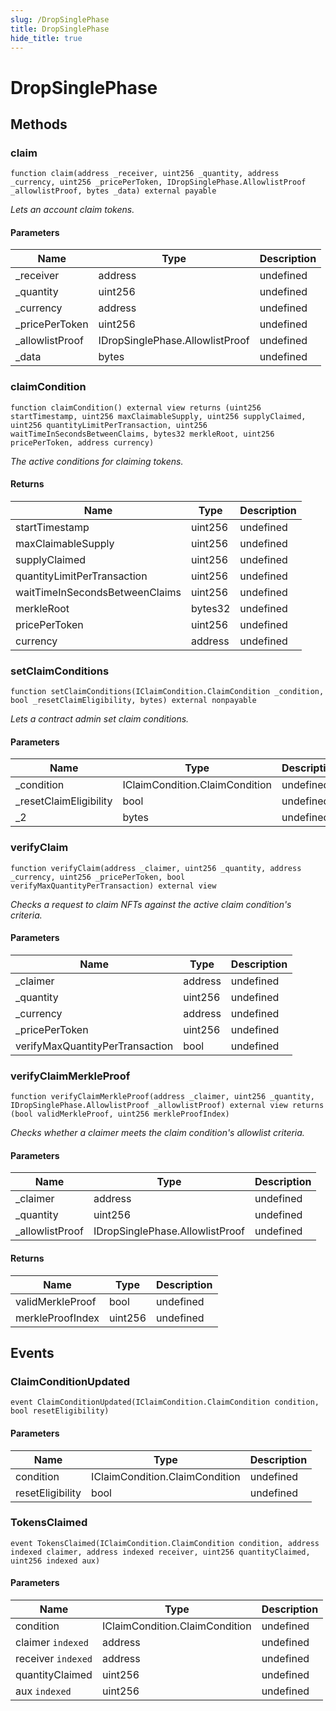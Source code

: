 ```yaml
---
slug: /DropSinglePhase
title: DropSinglePhase
hide_title: true
---
```


# DropSinglePhase

## Methods

### claim

```solidity
function claim(address _receiver, uint256 _quantity, address _currency, uint256 _pricePerToken, IDropSinglePhase.AllowlistProof _allowlistProof, bytes _data) external payable
```

_Lets an account claim tokens._

#### Parameters

| Name             | Type                            | Description |
| ---------------- | ------------------------------- | ----------- |
| \_receiver       | address                         | undefined   |
| \_quantity       | uint256                         | undefined   |
| \_currency       | address                         | undefined   |
| \_pricePerToken  | uint256                         | undefined   |
| \_allowlistProof | IDropSinglePhase.AllowlistProof | undefined   |
| \_data           | bytes                           | undefined   |

### claimCondition

```solidity
function claimCondition() external view returns (uint256 startTimestamp, uint256 maxClaimableSupply, uint256 supplyClaimed, uint256 quantityLimitPerTransaction, uint256 waitTimeInSecondsBetweenClaims, bytes32 merkleRoot, uint256 pricePerToken, address currency)
```

_The active conditions for claiming tokens._

#### Returns

| Name                           | Type    | Description |
| ------------------------------ | ------- | ----------- |
| startTimestamp                 | uint256 | undefined   |
| maxClaimableSupply             | uint256 | undefined   |
| supplyClaimed                  | uint256 | undefined   |
| quantityLimitPerTransaction    | uint256 | undefined   |
| waitTimeInSecondsBetweenClaims | uint256 | undefined   |
| merkleRoot                     | bytes32 | undefined   |
| pricePerToken                  | uint256 | undefined   |
| currency                       | address | undefined   |

### setClaimConditions

```solidity
function setClaimConditions(IClaimCondition.ClaimCondition _condition, bool _resetClaimEligibility, bytes) external nonpayable
```

_Lets a contract admin set claim conditions._

#### Parameters

| Name                    | Type                           | Description |
| ----------------------- | ------------------------------ | ----------- |
| \_condition             | IClaimCondition.ClaimCondition | undefined   |
| \_resetClaimEligibility | bool                           | undefined   |
| \_2                     | bytes                          | undefined   |

### verifyClaim

```solidity
function verifyClaim(address _claimer, uint256 _quantity, address _currency, uint256 _pricePerToken, bool verifyMaxQuantityPerTransaction) external view
```

_Checks a request to claim NFTs against the active claim condition&#39;s criteria._

#### Parameters

| Name                            | Type    | Description |
| ------------------------------- | ------- | ----------- |
| \_claimer                       | address | undefined   |
| \_quantity                      | uint256 | undefined   |
| \_currency                      | address | undefined   |
| \_pricePerToken                 | uint256 | undefined   |
| verifyMaxQuantityPerTransaction | bool    | undefined   |

### verifyClaimMerkleProof

```solidity
function verifyClaimMerkleProof(address _claimer, uint256 _quantity, IDropSinglePhase.AllowlistProof _allowlistProof) external view returns (bool validMerkleProof, uint256 merkleProofIndex)
```

_Checks whether a claimer meets the claim condition&#39;s allowlist criteria._

#### Parameters

| Name             | Type                            | Description |
| ---------------- | ------------------------------- | ----------- |
| \_claimer        | address                         | undefined   |
| \_quantity       | uint256                         | undefined   |
| \_allowlistProof | IDropSinglePhase.AllowlistProof | undefined   |

#### Returns

| Name             | Type    | Description |
| ---------------- | ------- | ----------- |
| validMerkleProof | bool    | undefined   |
| merkleProofIndex | uint256 | undefined   |

## Events

### ClaimConditionUpdated

```solidity
event ClaimConditionUpdated(IClaimCondition.ClaimCondition condition, bool resetEligibility)
```

#### Parameters

| Name             | Type                           | Description |
| ---------------- | ------------------------------ | ----------- |
| condition        | IClaimCondition.ClaimCondition | undefined   |
| resetEligibility | bool                           | undefined   |

### TokensClaimed

```solidity
event TokensClaimed(IClaimCondition.ClaimCondition condition, address indexed claimer, address indexed receiver, uint256 quantityClaimed, uint256 indexed aux)
```

#### Parameters

| Name               | Type                           | Description |
| ------------------ | ------------------------------ | ----------- |
| condition          | IClaimCondition.ClaimCondition | undefined   |
| claimer `indexed`  | address                        | undefined   |
| receiver `indexed` | address                        | undefined   |
| quantityClaimed    | uint256                        | undefined   |
| aux `indexed`      | uint256                        | undefined   |
